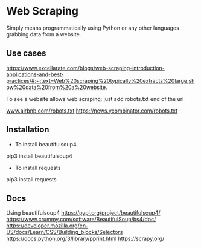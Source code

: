 # Web Scraping

Simply means programmatically using Python or any other languages grabbing data from a website.

## Use cases

https://www.excellarate.com/blogs/web-scraping-introduction-applications-and-best-practices/#:~:text=Web%20scraping%20typically%20extracts%20large,show%20data%20from%20a%20website.

To see a website allows web scraping:
just add robots.txt end of the url

www.airbnb.com/robots.txt
https://news.ycombinator.com/robots.txt

## Installation 

- To install beautifulsoup4

pip3 install beautifulsoup4

- To install requests

pip3 install requests

## Docs
Using beautifulsoup4
https://pypi.org/project/beautifulsoup4/
https://www.crummy.com/software/BeautifulSoup/bs4/doc/
https://developer.mozilla.org/en-US/docs/Learn/CSS/Building_blocks/Selectors
https://docs.python.org/3/library/pprint.html
https://scrapy.org/

